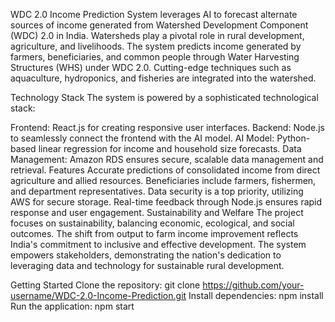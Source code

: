 WDC 2.0 Income Prediction System leverages AI to forecast alternate sources of income generated from Watershed Development Component (WDC) 2.0 in India. Watersheds play a pivotal role in rural development, agriculture, and livelihoods. The system predicts income generated by farmers, beneficiaries, and common people through Water Harvesting Structures (WHS) under WDC 2.0. Cutting-edge techniques such as aquaculture, hydroponics, and fisheries are integrated into the watershed.

Technology Stack
The system is powered by a sophisticated technological stack:

Frontend: React.js for creating responsive user interfaces.
Backend: Node.js to seamlessly connect the frontend with the AI model.
AI Model: Python-based linear regression for income and household size forecasts.
Data Management: Amazon RDS ensures secure, scalable data management and retrieval.
Features
Accurate predictions of consolidated income from direct agriculture and allied resources.
Beneficiaries include farmers, fishermen, and department representatives.
Data security is a top priority, utilizing AWS for secure storage.
Real-time feedback through Node.js ensures rapid response and user engagement.
Sustainability and Welfare
The project focuses on sustainability, balancing economic, ecological, and social outcomes. The shift from output to farm income improvement reflects India's commitment to inclusive and effective development. The system empowers stakeholders, demonstrating the nation's dedication to leveraging data and technology for sustainable rural development.

Getting Started
Clone the repository: git clone https://github.com/your-username/WDC-2.0-Income-Prediction.git
Install dependencies: npm install
Run the application: npm start
